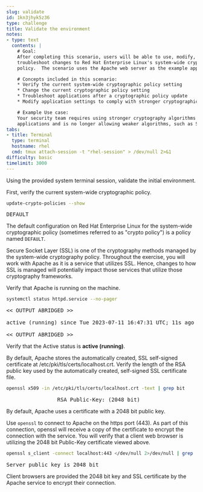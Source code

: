 ```yaml
---
slug: validate
id: 1kn3jhyk5z36
type: challenge
title: Validate the environment
notes:
- type: text
  contents: |
    # Goal:
    After completing this scenario, users will be able to use, modify, and
    troubleshoot changes to Red Hat Enterprise Linux's system-wide cryptographic
    policy.  The scenario uses the Apache web server as the example application.

    # Concepts included in this scenario:
    * Verify the current system-wide cryptographic policy setting
    * Change the current cryptographic policy setting
    * Troubleshoot applications after a cryptographic policy update
    * Modify application settings to comply with stronger cryptographic policies

    # Example Use case:
    Your security team requires using stronger cryptography algorithms with
    applications and is no longer allowing weaker algorithms, such as SHA-1.
tabs:
- title: Terminal
  type: terminal
  hostname: rhel
  cmd: tmux attach-session -t "rhel-session" > /dev/null 2>&1
difficulty: basic
timelimit: 3000
---
```

Using the provided system terminal session, validate the initial environment.

First, verify the current system-wide cryptographic policy.

```bash
update-crypto-policies --show
```

<pre class="file">
DEFAULT
</pre>

The default configuration on Red Hat Enterprise Linux for the system-wide
cryptographic policy (sometimes referred to as "crypto policy") is a
policy named `DEFAULT`.

Secure Socket Layer (SSL) is one of the cryptography methods managed by
the system-wide cryptography policy.  Throughout the exercise, you will
work with Apache as it is a service that utilizes SSL.  Hence, changes
to how SSL is managed will potentially impact those services that utilize
those cryptography frameworks.

Verify that Apache is running on the machine.

```bash
systemctl status httpd.service --no-pager
```

<pre class="file">
<< OUTPUT ABRIDGED >>

active (running) since Tue 2023-07-11 16:47:31 UTC; 11s ago

<< OUTPUT ABRIDGED >>
</pre>

Verify that the Active status is __active (running)__.

By default, Apache stores the automatically created, SSL self-signed
certificate at /etc/pki/tls/certs/localhost.crt. Verify the length of the
RSA public key used by the automatically created, self-signed SSL certificate
file.

```bash
openssl x509 -in /etc/pki/tls/certs/localhost.crt -text | grep bit
```

<pre class="file">
                RSA Public-Key: (2048 bit)
</pre>

By default, Apache uses a certificate with a 2048 bit public key.

Use `openssl` to connect to Apache on the https port (443).  As part of this
connection, openssl will receive a copy of the certificate to encrypt the
connection with the service.  You will verify that a client web browser is
utilizing the 2048 bit Public-Key certificate viewed above.

```bash
openssl s_client -connect localhost:443 </dev/null 2>/dev/null | grep '^Server public key'
```

<pre class="file">
Server public key is 2048 bit
</pre>

Client browsers are provided the 2048 bit key and SSL certificate by the
Apache service to encrypt their connection.
